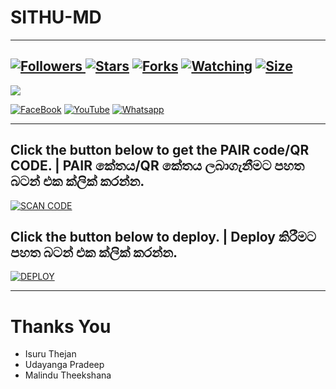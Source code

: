 # SITHU-MD

***

<a href="https://github.com/Sithuwa/SITHU-MD"><img title="Followers" src="https://img.shields.io/github/followers/Sithuwa?e=flat-square">
<a href="https://github.com/Sithuwa/SITHU-MD/stargazers/"><img title="Stars" src="https://img.shields.io/github/stars/Sithuwa/SITHU-MD?color=blue&style=flat-square"></a>
<a href="https://github.com/Sithuwa/SITHU-MD/network/members"><img title="Forks" src="https://img.shields.io/github/forks/Sithuwa/SITHU-MD?color=red&style=flat-square"></a>
<a href="https://github.com/Sithuwa/SITHU-MD/watchers"><img title="Watching" src="https://img.shields.io/github/watchers/Sithuwa/SITHU-MD?label=Watchers&color=blue&style=flat-square"></a>
<a href="https://github.com/Sithuwa/SITHU-MD"><img title="Size" src="https://img.shields.io/github/repo-size/Sithuwa/SITHU-MD?style=flat-square&color=green"></a>
---
<a align="center"><img src="https://profile-counter.glitch.me/SITHU-MD/count.svg" /></a>

<a href="https://m.facebook.com/100049977400815/"><img alt="FaceBook" src="https://img.shields.io/badge/-FaceBook%20-lightgrey?style=for-the-badge&logo=facebook&logoColor=blue"/></a>
<a href="https://www.youtube.com/channel/UCVwddJDhIDa4FaWM717xaAQ"><img alt="YouTube" src="https://img.shields.io/badge/-YouTube%20-lightgrey?style=for-the-badge&logo=YouTube&logoColor=red"/></a>
<a href="https://chat.whatsapp.com/H0FUK41cUp8D2Up9BGI8Ji"><img alt="Whatsapp" src="https://img.shields.io/badge/-Whatsapp%20-lightgrey?style=for-the-badge&logo=Whatsapp&logoColor=Green"/></a>

***
## Click the button below to get the PAIR code/QR CODE. | PAIR කේතය/QR කේතය ලබාගැනීමට පහත බටන් එක ක්ලික් කරන්න.

<a href='https://myweb1-896b4dd03c7e.herokuapp.com' target="_blank"><img alt='SCAN CODE' src='https://img.shields.io/badge/Scan_Code-100000?style=for-the-badge&logo=scan&logoColor=white&labelColor=black&color=black'/></a>

## Click the button below to deploy. | Deploy කිරීමට පහත බටන් එක ක්ලික් කරන්න.

<a href='https://dashboard.heroku.com/new?button-url=https%3A%2F%2Fgithub.com%2FSithuwa%2FSITHU-MD%3Ftab%3Dreadme-ov-file&template=https%3A%2F%2Fgithub.com%2FSithuwa%2FSITHU-MD' target="_blank"><img alt='DEPLOY' src='https://img.shields.io/badge/-DEPLOY-black?style=for-the-badge&logo=heroku&logoColor=white'/></a>

***

# Thanks You
* Isuru Thejan
* Udayanga Pradeep
* Malindu Theekshana


